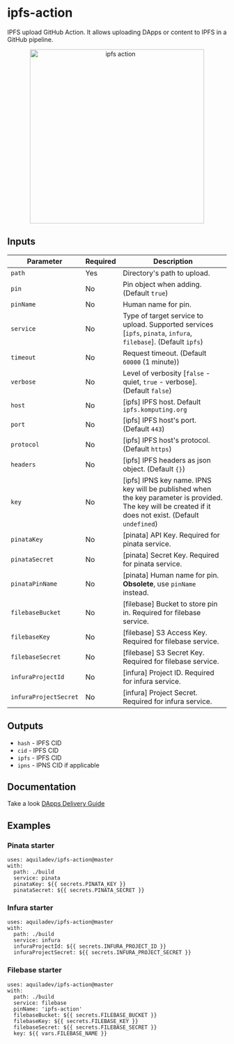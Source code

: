 # ipfs-action
IPFS upload GitHub Action. It allows uploading DApps or content to IPFS in a GitHub pipeline.

<p align="center">
  <img width="400" src="assets/ipfs-action.png" alt="ipfs action">
</p>

## Inputs
Parameter             |Required |Description
---                   |---      |---
`path`                |Yes      |Directory's path to upload.
`pin`                 |No       |Pin object when adding. (Default `true`)
`pinName`             |No       |Human name for pin.
`service`             |No       |Type of target service to upload. Supported services [`ipfs`, `pinata`, `infura`, `filebase`]. (Default `ipfs`)
`timeout`             |No       |Request timeout. (Default `60000` (1 minute))
`verbose`             |No       |Level of verbosity [`false` - quiet, `true` - verbose]. (Default `false`)
`host`                |No       |[ipfs] IPFS host. Default `ipfs.komputing.org`
`port`                |No       |[ipfs] IPFS host's port. (Default `443`)
`protocol`            |No       |[ipfs] IPFS host's protocol. (Default `https`)
`headers`             |No       |[ipfs] IPFS headers as json object. (Default `{}`)
`key`                 |No       |[ipfs] IPNS key name. IPNS key will be published when the key parameter is provided. The key will be created if it does not exist. (Default `undefined`)
`pinataKey`           |No       |[pinata] API Key. Required for pinata service.
`pinataSecret`        |No       |[pinata] Secret Key. Required for pinata service.
`pinataPinName`       |No       |[pinata] Human name for pin. **Obsolete**, use `pinName` instead.
`filebaseBucket`      |No       |[filebase] Bucket to store pin in. Required for filebase service.
`filebaseKey`         |No       |[filebase] S3 Access Key. Required for filebase service.
`filebaseSecret`      |No       |[filebase] S3 Secret Key. Required for filebase service.
`infuraProjectId`     |No       |[infura] Project ID. Required for infura service.
`infuraProjectSecret` |No       |[infura] Project Secret. Required for infura service.
## Outputs

- `hash` - IPFS CID
- `cid` - IPFS CID
- `ipfs` - IPFS CID
- `ipns` - IPNS CID if applicable

## Documentation
Take a look [DApps Delivery Guide](https://dapps-delivery-guide.readthedocs.io/)

## Examples

<!-- 
### IPFS starter
```
uses: aquiladev/ipfs-action@master
with:
  path: ./
```

### IPFS with output and params
```
uses: aquiladev/ipfs-action@master
id: ipfs
with:
  path: ./build
  host: ipfs.io
  port: 5001
  protocol: https
  timeout: 180000
  verbose: true
```
-->

### Pinata starter
```
uses: aquiladev/ipfs-action@master
with:
  path: ./build
  service: pinata
  pinataKey: ${{ secrets.PINATA_KEY }}
  pinataSecret: ${{ secrets.PINATA_SECRET }}
```

### Infura starter
```
uses: aquiladev/ipfs-action@master
with:
  path: ./build
  service: infura
  infuraProjectId: ${{ secrets.INFURA_PROJECT_ID }}
  infuraProjectSecret: ${{ secrets.INFURA_PROJECT_SECRET }}
```

### Filebase starter
```
uses: aquiladev/ipfs-action@master
with:
  path: ./build
  service: filebase
  pinName: 'ipfs-action'
  filebaseBucket: ${{ secrets.FILEBASE_BUCKET }}
  filebaseKey: ${{ secrets.FILEBASE_KEY }}
  filebaseSecret: ${{ secrets.FILEBASE_SECRET }}
  key: ${{ vars.FILEBASE_NAME }}
```
